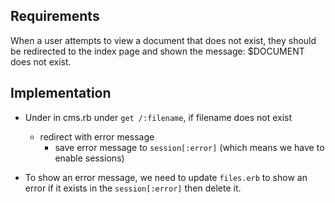 ## Requirements

When a user attempts to view a document that does not exist, they should be redirected to the index page and shown the message: $DOCUMENT does not exist.

## Implementation

* Under in cms.rb  under `get /:filename`, if filename does not exist
  * redirect with error message
    * save error message to `session[:error]` (which means we have to enable sessions)

* To show an error message, we need to update `files.erb` to show an error if it exists in the `session[:error]` then delete it.
